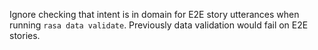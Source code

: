 Ignore checking that intent is in domain for E2E story utterances when running `rasa data validate`. Previously data validation would fail on E2E stories.

